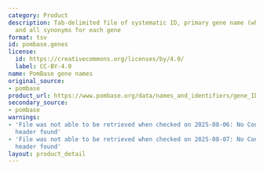 ```yaml
---
category: Product
description: Tab-delimited file of systematic ID, primary gene name (where assigned),
  and all synonyms for each gene
format: tsv
id: pombase.genes
license:
  id: https://creativecommons.org/licenses/by/4.0/
  label: CC-BY-4.0
name: PomBase gene names
original_source:
- pombase
product_url: https://www.pombase.org/data/names_and_identifiers/gene_IDs_names.tsv
secondary_source:
- pombase
warnings:
- 'File was not able to be retrieved when checked on 2025-08-06: No Content-Length
  header found'
- 'File was not able to be retrieved when checked on 2025-08-07: No Content-Length
  header found'
layout: product_detail
---
```

